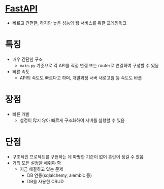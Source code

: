 # [FastAPI](https://fastapi.tiangolo.com/)
- 빠르고 간편한, 하지만 높은 성능의 웹 서비스를 위한 프레임워크

# 특징
- 매우 간단한 구조
    - `main.py` 기준으로 각 API를 직접 연결 또는 router로 연결하여 구성할 수 있음
- 빠른 속도
    - API의 속도도 빠르다고 하며, 개발과정 서버 새로고침 등 속도도 바름

# 장점
- 빠른 개발
    - 설정이 많지 않아 빠르게 구조화하여 서버를 실행할 수 있음

# 단점
- 구조적인 프로젝트를 구현하는 데 마땅한 기준이 없어 혼란이 생길 수 있음
- 거의 모든 설정을 해줘야 함
    - 지금 해결하고 있는 문제
        - DB 연동(sqlalchemy, alembic 등)
        - DB를 사용한 CRUD
